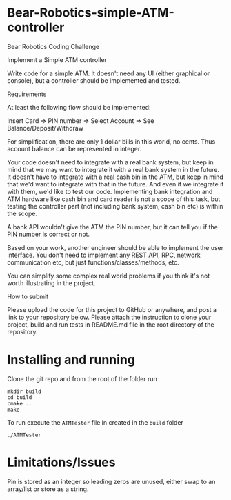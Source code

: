 # Bear-Robotics-simple-ATM-controller
Bear Robotics Coding Challenge

Implement a Simple ATM controller

Write code for a simple ATM. It doesn't need any UI (either graphical or console), but a controller should be implemented and tested.


Requirements

At least the following flow should be implemented:

Insert Card => PIN number => Select Account => See Balance/Deposit/Withdraw


For simplification, there are only 1 dollar bills in this world, no cents. Thus account balance can be represented in integer.


Your code doesn't need to integrate with a real bank system, but keep in mind that we may want to integrate it with a real bank system in the future. It doesn't have to integrate with a real cash bin in the ATM, but keep in mind that we'd want to integrate with that in the future. And even if we integrate it with them, we'd like to test our code. Implementing bank integration and ATM hardware like cash bin and card reader is not a scope of this task, but testing the controller part (not including bank system, cash bin etc) is within the scope.


A bank API wouldn't give the ATM the PIN number, but it can tell you if the PIN number is correct or not.


Based on your work, another engineer should be able to implement the user interface. You don't need to implement any REST API, RPC, network communication etc, but just functions/classes/methods, etc.


You can simplify some complex real world problems if you think it's not worth illustrating in the project.


How to submit

Please upload the code for this project to GitHub or anywhere, and post a link to your repository below. Please attach the instruction to clone your project, build and run tests in README.md file in the root directory of the repository.

# Installing and running
Clone the git repo and from the root of the folder run
```
mkdir build
cd build
cmake ..
make
```

To run execute the `ATMTester` file in created in the `build` folder
```
./ATMTester
```

# Limitations/Issues

 Pin is stored as an integer so leading zeros are unused, either swap to an array/list or store as a string.

